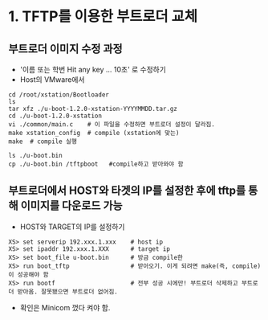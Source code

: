# 1. TFTP를 이용한 부트로더 교체

## 부트로더 이미지 수정 과정
- '이름 또는 학번 Hit any key ... 10초' 로 수정하기 
- Host의 VMware에서  
```linux
cd /root/xstation/Bootloader
ls
tar xfz ./u-boot-1.2.0-xstation-YYYYMMDD.tar.gz
cd ./u-boot-1.2.0-xstation
vi ./common/main.c    # 이 파일을 수정하면 부트로더 설정이 달라짐. 
make xstation_config  # compile (xstation에 맞는)
make  # compile 실행

ls ./u-boot.bin
cp ./u-boot.bin /tftpboot   #compile하고 받아와야 함
```
  

## 부트로더에서 HOST와 타겟의 IP를 설정한 후에 tftp를 통해 이미지를 다운로드 가능
- HOST와 TARGET의 IP를 설정하기
```linux
XS> set serverip 192.xxx.1.xxx    # host ip
XS> set ipaddr 192.xxx.1.XXX      # target ip
XS> set boot_file u-boot.bin      # 방금 compile한
XS> run boot_tftp                 # 받아오기. 이게 되려면 make(즉, compile)이 성공해야 함
XS> run bootf                     # 전부 성공 시에만! 부트로더 삭제하고 부트로더 받아옴. 잘못됐으면 부트로더 없어짐.
```
- 확인은 Minicom 껐다 켜야 함.
